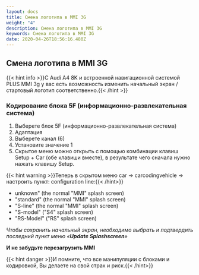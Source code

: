 ```yaml
---
layout: docs
title: Смена логотипа в MMI 3G
weight: "4"
description: Смена логотипа в MMI 3G
keywords: Смена логотипа в MMI 3G
date: 2020-04-26T18:56:16.480Z
---
```

## Смена логотипа в MMI 3G

{{< hint info >}}С Audi A4 8K и встроенной навигационной системой PLUS MMI 3g у вас есть возможность изменить начальный экран / стартовый логотип соответственно.{{< /hint >}}

### **Кодирование блока 5F (информационно-развлекательная система)**

1. Выберете блок 5F (информационно-развлекательная система)
2. Адаптация
3. Выберете канал (6)
4. Установите значение 1
5. Скрытое меню можно открыть с помощью комбинации клавиш Setup + Car (обе клавиши вместе), в результате чего сначала нужно нажать клавишу Setup.

{{< hint warning >}}Теперь в скрытом меню car -> carcodingvehicle -> настроить пункт: configuration line:{{< /hint>}}

* unknown" (the normal "MMI" splash screen)
* "standard" (the normal "MMI" splash screen)
* "S-line" (the normal "MMI" splash screen)
* "S-model" ("S4" splash screen)
* "RS-Model" ("RS" splash screen)

*Чтобы сохранить начальный экран, необходимо выбрать и подтвердить последний пункт меню «***Update Splashscreen***»*

**И не забудьте перезагрузить MMI**

{{< hint danger >}}И помните, что все манипуляции с блоками и кодировкой, Вы делаете на свой страх и риск.{{< /hint>}}